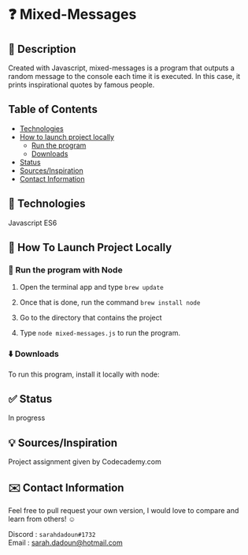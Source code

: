 # :question: Mixed-Messages

## :mag_right: Description

Created with Javascript, mixed-messages is a program that outputs a random message to the console each time it is executed. In this case, it prints inspirational quotes by famous people.

## Table of Contents

* [Technologies](#technologies)
* [How to launch project locally](#how-to-launch-project-locally)
  * [Run the program](#run-the-program)
  * [Downloads](#downloads)
* [Status](#status)
* [Sources/Inspiration](#sources/inspiration)
* [Contact Information](#contact-information)

## :wrench: Technologies

Javascript ES6

## :rocket: How To Launch Project Locally

### :running: Run the program with Node

1. Open the terminal app and type `brew update`

2. Once that is done, run the command `brew install node`

3. Go to the directory that contains the project

4. Type `node mixed-messages.js` to run the program.

### :arrow_down: Downloads

To run this program, install it locally with node:  

## :white_check_mark: Status

In progress

## :bulb: Sources/Inspiration

Project assignment given by Codecademy.com

## :envelope: Contact Information

Feel free to pull request your own version, I would love to compare and learn from others! :relaxed:

Discord : `sarahdadoun#1732`  
Email : sarah.dadoun@hotmail.com
